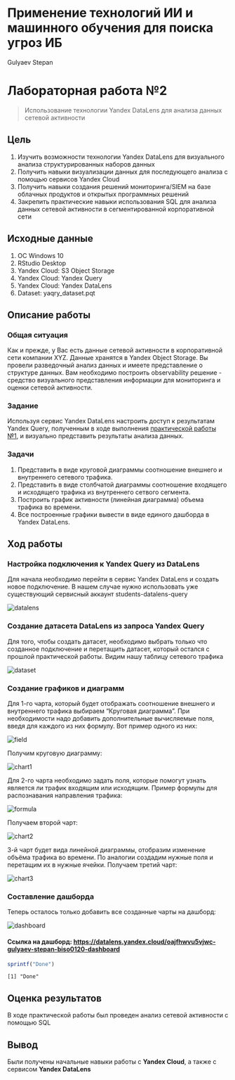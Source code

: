 # Применение технологий ИИ и машинного обучения для поиска угроз ИБ
Gulyaev Stepan

# Лабораторная работа №2

> Использование технологии Yandex DataLens для анализа данных сетевой
> активности

## Цель

1.  Изучить возможности технологии Yandex DataLens для визуального
    анализа структурированных наборов данных
2.  Получить навыки визуализации данных для последующего анализа с
    помощью сервисов Yandex Cloud
3.  Получить навыки создания решений мониторинга/SIEM на базе облачных
    продуктов и открытых программных решений
4.  Закрепить практические навыки использования SQL для анализа данных
    сетевой активности в сегментированной корпоративной сети

## Исходные данные

1.  ОС Windows 10
2.  RStudio Desktop
3.  Yandex Cloud: S3 Object Storage
4.  Yandex Cloud: Yandex Query
5.  Yandex Cloud: Yandex DataLens
6.  Dataset: yaqry_dataset.pqt

## Описание работы

### Общая ситуация

Как и прежде, у Вас есть данные сетевой активности в корпоративной сети
компании XYZ. Данные хранятся в Yandex Object Storage. Вы провели
разведочный анализ данных и имеете представление о структуре данных. Вам
необходимо построить observability решение - средство визуального
представления информации для мониторинга и оценки сетевой активности.

### Задание

Используя сервис Yandex DataLens настроить доступ к результатам Yandex
Query, полученным в ходе выполнения [практической работы №1](../lab1), и
визуально представить результаты анализа данных.

### Задачи

1.  Представить в виде круговой диаграммы соотношение внешнего и
    внутреннего сетевого трафика.
2.  Представить в виде столбчатой диаграммы соотношение входящего и
    исходящего трафика из внутреннего сетвого сегмента.
3.  Построить график активности (линейная диаграмма) объема трафика во
    времени.
4.  Все построенные графики вывести в виде единого дашборда в Yandex
    DataLens.

## Ход работы

### Настройка подключения к Yandex Query из DataLens

Для начала необходимо перейти в сервис Yandex DataLens и создать новое
подключение. В нашем случае нужно использовать уже существующий
сервисный аккаунт students-datalens-query

![datalens](img/1.png)

### Создание датасета DataLens из запроса Yandex Query

Для того, чтобы создать датасет, необходимо выбрать только что созданное
подключение и перетащить датасет, который остался с прошлой практической
работы. Видим нашу таблицу сетевого трафика

![dataset](img/2.png)

### Создание графиков и диаграмм

Для 1-го чарта, который будет отображать соотношение внешнего и
внутреннего трафика выбираем “Круговая диаграмма”. При необходимости
надо добавить дополнительные вычисляемые поля, введя для каждого из них
формулу. Вот пример одного из них:

![field](img/3.png)

Получим круговую диаграмму:

![chart1](img/4.png)

Для 2-го чарта необходимо задать поля, которые помогут узнать является
ли трафик входящим или исходящим. Пример формулы для распознавания
направления трафика:

![formula](img/5.png)

Получаем второй чарт:

![chart2](img/6.png)

3-й чарт будет вида линейной диаграммы, отобразим изменение объёма
трафика во времени. По аналогии создадим нужные поля и перетащим их в
нужные ячейки. Получаем третий чарт:

![chart3](img/7.png)

### Составление дашборда

Теперь осталось только добавить все созданные чарты на дашборд:

![dashboard](img/8.png)

#### Ссылка на дашборд: https://datalens.yandex.cloud/oajfhwvu5vjwc-gulyaev-stepan-biso0120-dashboard

``` r
sprintf("Done")
```

    [1] "Done"

## Оценка результатов

В ходе практической работы был проведен анализ сетевой активности с
помощью SQL

## Вывод

Были получены начальные навыки работы с **Yandex Cloud**, а также с
сервисом **Yandex DataLens**
